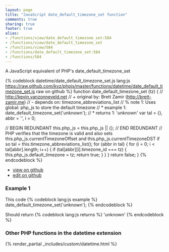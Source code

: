 ```yaml
---
layout: page
title: "JavaScript date_default_timezone_set function"
comments: true
sharing: true
footer: true
alias:
- /functions/view/date_default_timezone_set:584
- /functions/view/date_default_timezone_set
- /functions/view/584
- /functions/date_default_timezone_set:584
- /functions/584
---
```

<!-- Generated by Rakefile:build -->
A JavaScript equivalent of PHP's date_default_timezone_set

{% codeblock datetime/date_default_timezone_set.js lang:js https://raw.github.com/kvz/phpjs/master/functions/datetime/date_default_timezone_set.js raw on github %}
function date_default_timezone_set (tz) {
  // http://kevin.vanzonneveld.net
  // +   original by: Brett Zamir (http://brett-zamir.me)
  // -    depends on: timezone_abbreviations_list
  // %        note 1: Uses global: php_js to store the default timezone
  // *     example 1: date_default_timezone_set('unknown');
  // *     returns 1: 'unknown'
  var tal = {},
    abbr = '',
    i = 0;

  // BEGIN REDUNDANT
  this.php_js = this.php_js || {};
  // END REDUNDANT
  // PHP verifies that the timezone is valid and also sets this.php_js.currentTimezoneOffset and this.php_js.currentTimezoneDST if so
  tal = this.timezone_abbreviations_list();
  for (abbr in tal) {
    for (i = 0; i < tal[abbr].length; i++) {
      if (tal[abbr][i].timezone_id === tz) {
        this.php_js.default_timezone = tz;
        return true;
      }
    }
  }
  return false;
}
{% endcodeblock %}

 - [view on github](https://github.com/kvz/phpjs/blob/master/functions/datetime/date_default_timezone_set.js)
 - [edit on github](https://github.com/kvz/phpjs/edit/master/functions/datetime/date_default_timezone_set.js)

### Example 1
This code
{% codeblock lang:js example %}
date_default_timezone_set('unknown');
{% endcodeblock %}

Should return
{% codeblock lang:js returns %}
'unknown'
{% endcodeblock %}


### Other PHP functions in the datetime extension
{% render_partial _includes/custom/datetime.html %}
